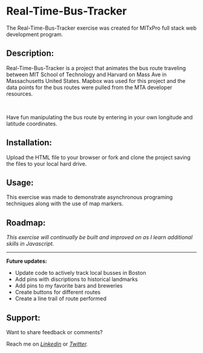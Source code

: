 # Real-Time-Bus-Tracker
The Real-Time-Bus-Tracker exercise was created for MITxPro full stack web development program. 

## Description:

<p> Real-Time-Bus-Tracker is a project that animates the bus route traveling between MIT School of Technology and Harvard on Mass Ave in Massachusetts United States. Mapbox was used for this project and the data points for the bus routes were pulled from the MTA developer resources.</p> <br>

<p>  Have fun manipulating the bus route by entering in your own longitude and latitude coordinates.</p>

## Installation:

<p> Upload the HTML file to your browser or fork and clone the project saving the files to your local hard drive. </p>   

## Usage:

<p> This exercise was made to demonstrate asynchronous programing techniques along with the use of map markers. </p>

## Roadmap:

*<p> This exercise will continually be built and improved on as I learn additional skills in Javascript. </p>*

***

**<p> Future updates: </p>**
- Update code to actively track local busses in Boston
- Add pins with discriptions to historical landmarks
- Add pins to my favorite bars and breweries
- Create buttons for different routes
- Create a line trail of route performed

## Support:

<p> Want to share feedback or comments?</p>

<p> 
  
  Reach me on *[Linkedin](https://www.linkedin.com/in/derek-diaz/)* or *[Twitter](https://twitter.com/home).*
  
</p>
